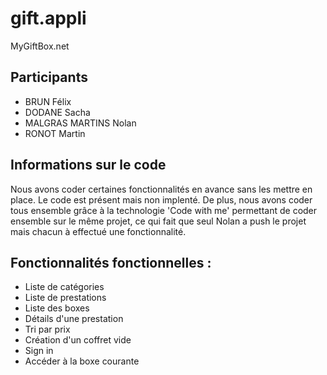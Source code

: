 # gift.appli
MyGiftBox.net

## Participants
- BRUN Félix
- DODANE Sacha
- MALGRAS MARTINS Nolan
- RONOT Martin

## Informations sur le code
Nous avons coder certaines fonctionnalités en avance sans les mettre en place. Le code est présent mais non implenté.
De plus, nous avons coder tous ensemble grâce à la technologie 'Code with me' permettant de coder ensemble sur le même projet, ce qui fait que seul Nolan a push le projet mais chacun à effectué une fonctionnalité.

## Fonctionnalités fonctionnelles :
- Liste de catégories
- Liste de prestations
- Liste des boxes
- Détails d'une prestation
- Tri par prix
- Création d'un coffret vide
- Sign in
- Accéder à la boxe courante
